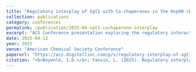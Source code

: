 ```yaml
---
title: "Regulatory interplay of Sgt1 with Co-chaperones in the Hsp90 chaperone machinery"
collection: publications
category: conferences
permalink: /publication/2025-04-sgt1-cochaperone-interplay
excerpt: "ACS Conference presentation exploring the regulatory interactions of Sgt1 among Hsp90 co-chaperones during the chaperone cycle."
date: 2025-04-12
year: 2025
venue: "American Chemical Society Conference"
paperurl: "https://acs.digitellinc.com/p/s/regulatory-interplay-of-sgt1-with-co-chaperones-in-the-hsp90-chaperone-machinery-641599"
citation: "<b>Boyenle, I.D.</b>; Yanxin, L. (2025). Regulatory interplay of Sgt1 with Co-chaperones in the Hsp90 chaperone machinery. <i>American Chemical Society Conference</i>."
---
```

